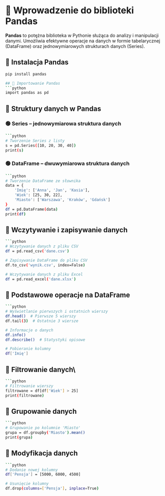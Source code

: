 # 📌 Wprowadzenie do biblioteki Pandas

**Pandas** to potężna biblioteka w Pythonie służąca do analizy i manipulacji danymi. 
Umożliwia efektywne operacje na danych w formie tabelarycznej (DataFrame) oraz jednowymiarowych strukturach danych (Series).

## 🔹 Instalacja Pandas
```bash
pip install pandas

## 🔹 Importowanie Pandas
```python
import pandas as pd
```

## 🔹 Struktury danych w Pandas
### 🟢 Series – jednowymiarowa struktura danych
```bash
```python
# Tworzenie Series z listy
s = pd.Series([10, 20, 30, 40])
print(s)
```

### 🟢 DataFrame – dwuwymiarowa struktura danych
```bash
```python
# Tworzenie DataFrame ze słownika
data = {
    'Imię': ['Anna', 'Jan', 'Kasia'],
    'Wiek': [25, 30, 22],
    'Miasto': ['Warszawa', 'Kraków', 'Gdańsk']
}
df = pd.DataFrame(data)
print(df)
```


## 🔹 Wczytywanie i zapisywanie danych
```bash
```python
# Wczytywanie danych z pliku CSV
df = pd.read_csv('dane.csv')

# Zapisywanie DataFrame do pliku CSV
df.to_csv('wynik.csv', index=False)

# Wczytywanie danych z pliku Excel
df = pd.read_excel('dane.xlsx')
```


## 🔹 Podstawowe operacje na DataFrame
```bash
```python
# Wyświetlanie pierwszych i ostatnich wierszy
df.head()  # Pierwsze 5 wierszy
df.tail(3)  # Ostatnie 3 wiersze

# Informacje o danych
df.info()
df.describe()  # Statystyki opisowe

# Pobieranie kolumny
df['Imię']
```

## 🔹 Filtrowanie danych\
```bash
```python
# Filtrowanie wierszy
filtrowane = df[df['Wiek'] > 25]
print(filtrowane)
```


## 🔹 Grupowanie danych
```bash
```python
# Grupowanie po kolumnie 'Miasto'
grupa = df.groupby('Miasto').mean()
print(grupa)
```

## 🔹 Modyfikacja danych
```bash
```python
# Dodanie nowej kolumny
df['Pensja'] = [5000, 6000, 4500]

# Usunięcie kolumny
df.drop(columns=['Pensja'], inplace=True)
```

